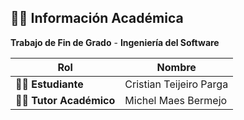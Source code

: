 ## 👨‍🎓 Información Académica

**Trabajo de Fin de Grado** - **Ingeniería del Software**

| Rol                   | Nombre                  |
| --------------------- | ----------------------- |
| **👨‍🎓 Estudiante**      | Cristian Teijeiro Parga |
| **👨‍🏫 Tutor Académico** | Michel Maes Bermejo     |
